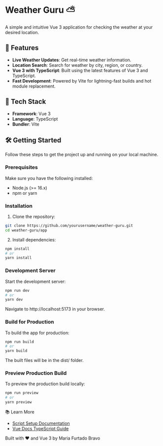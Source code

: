 # Weather Guru ⛅

A simple and intuitive Vue 3 application for checking the weather at your desired location.

## 🌟 Features

- **Live Weather Updates**: Get real-time weather information.
- **Location Search**: Search for weather by city, region, or country.
- **Vue 3 with TypeScript**: Built using the latest features of Vue 3 and TypeScript.
- **Fast Development**: Powered by Vite for lightning-fast builds and hot module replacement.

## 🚀 Tech Stack

- **Framework**: Vue 3
- **Language**: TypeScript
- **Bundler**: Vite

## 🛠️ Getting Started

Follow these steps to get the project up and running on your local machine.

### Prerequisites

Make sure you have the following installed:

- Node.js (>= 16.x)
- npm or yarn

### Installation

1. Clone the repository:

```bash
git clone https://github.com/yourusername/weather-guru.git
cd weather-guru/app
```

2. Install dependencies:

```bash
npm install
# or
yarn install
```

### Development Server

Start the development server:

```bash
npm run dev
# or
yarn dev
```

Navigate to http://localhost:5173 in your browser.

### Build for Production

To build the app for production:

```bash
npm run build
# or
yarn build
```

The built files will be in the dist/ folder.

### Preview Production Build

To preview the production build locally:

```bash
npm run preview
# or
yarn preview
```

📚 Learn More
- [Script Setup Documentation](https://v3.vuejs.org/api/sfc-script-setup.html#sfc-script-setup)
- [Vue Docs TypeScript Guide](https://vuejs.org/guide/typescript/overview.html#project-setup)

Built with ❤️ and Vue 3 by Maria Furtado Bravo
